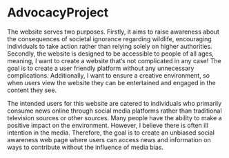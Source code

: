 # AdvocacyProject

The website serves two purposes. Firstly, it aims to raise awareness about the consequences of societal ignorance regarding wildlife, encouraging individuals to take action rather than relying solely on higher authorities. Secondly, the website is designed to be accessible to people of all ages, meaning, I want to create a website that’s not complicated in any case! The goal is to create a user friendly platform without any unnecessary complications. Additionally, I want to ensure a creative environment, so when users view the website they can be entertained and engaged in the content they see. 


The intended users for this website are catered to individuals who primarily consume news online through social media platforms rather than traditional television sources or other sources. Many people have the ability to make a positive impact on the environment. However, I believe there is often ill intention in the media. Therefore, the goal is to create an unbiased social awareness web page where users can access news and information on ways to contribute without the influence of media bias. 

